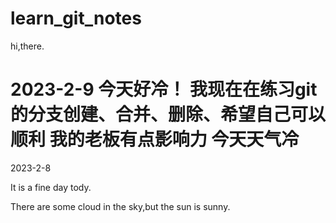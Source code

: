 # learn_git_notes

hi,there.

2023-2-9
今天好冷！
我现在在练习git的分支创建、合并、删除、希望自己可以顺利
我的老板有点影响力
今天天气冷
=======
2023-2-8

It is a fine day tody.

There are some cloud in the sky,but the sun is sunny.


